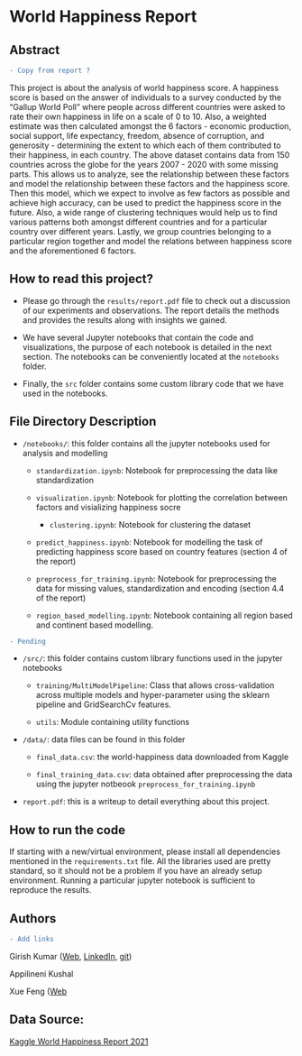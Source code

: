 # World Happiness Report

## Abstract

```diff
- Copy from report ?
```
This project is about the analysis of world happiness score. A happiness score is based on the answer of individuals to a survey conducted by the “Gallup World Poll” where people across different countries were asked to rate their own happiness in life on a scale of 0 to 10. Also, a weighted estimate was then calculated amongst the 6 factors - economic production, social support, life expectancy, freedom, absence of corruption, and generosity - determining the extent to which each of them contributed to their happiness, in each country. The above dataset contains data from 150 countries across the globe for the years 2007 - 2020 with some missing parts. This allows us to analyze, see the  relationship between these factors and model the relationship between these factors and the happiness score. Then this model, which we expect to involve as few factors as possible and achieve high accuracy, can be used to predict the happiness score in the future. Also, a wide range of clustering techniques would help us to find  various patterns both amongst different countries and for a particular country over different years. Lastly, we group countries belonging to a particular region together and model the relations between happiness score and the aforementioned 6 factors.


## How to read this project?

* Please go through the `results/report.pdf` file to check out a discussion of our experiments and observations. The report details the methods and provides the results along with insights we gained.

* We have several Jupyter notebooks that contain the code and visualizations, the purpose of each notebook is detailed in the next section. The notebooks can be conveniently located at the `notebooks` folder.

* Finally, the `src` folder contains some custom library code that we have used in the notebooks. 

## File Directory Description

* `/notebooks/`: this folder contains all the jupyter notebooks used for analysis and modelling
	  
	* `standardization.ipynb`: Notebook for preprocessing the data like standardization 
	  
	* `visualization.ipynb`: Notebook for plotting the correlation between factors and visializing happiness socre

        * `clustering.ipynb`: Notebook for clustering the dataset
	
	* `predict_happiness.ipynb`: Notebook for modelling the task of predicting happiness score based on country features (section 4 of the report)
	  
	* `preprocess_for_training.ipynb`: Notebook for preprocessing the data for missing values, standardization and encoding (section 4.4 of the report)
	  
	* `region_based_modelling.ipynb`: Notebook containing all region based and continent based modelling.
```diff
- Pending
```


* `/src/`: this folder contains custom library functions used in the jupyter notebooks

	* `training/MultiModelPipeline`: Class that allows cross-validation across multiple models and hyper-parameter using the sklearn pipeline and GridSearchCv features.

	* `utils`: Module containing utility functions

* `/data/`: data files can be found in this folder

	* `final_data.csv`: the world-happiness data downloaded from Kaggle

	* `final_training_data.csv`: data obtained after preprocessing the data using the jupyter notbeook `preprocess_for_training.ipynb`

* `report.pdf`: this is a writeup to detail everything about this project.

## How to run the code

If starting with a new/virtual environment, please install all dependencies mentioned in the `requirements.txt` file. All the libraries used are pretty standard, so it should not be a problem if you have an already setup environment. Running a particular jupyter notebook is sufficient to reproduce the results.


## Authors

```diff
- Add links
```

Girish Kumar ([Web](https://sites.google.com/view/girish-kumar/home), [LinkedIn](https://www.linkedin.com/in/kumagir/), [git](https://github.com/k-girish))

Appilineni Kushal 

Xue Feng ([Web]([git](https://github.com/xue1993))

## Data Source:
[Kaggle World Happiness Report 2021](https://www.kaggle.com/ajaypalsinghlo/world-happiness-report-2021?select=world-happiness-report.csv)
